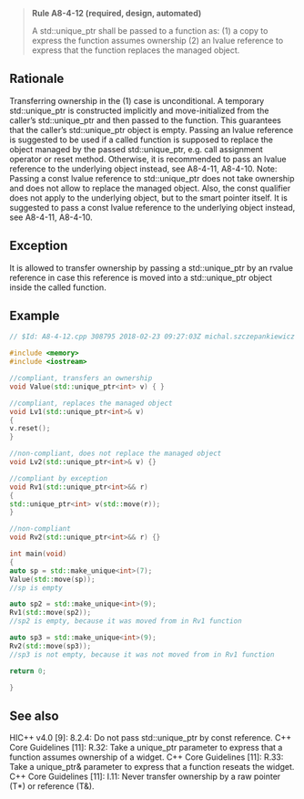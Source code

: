 > **Rule A8-4-12 (required, design, automated)**
>
> A std::unique_ptr shall be passed to a function as: (1) a copy to express
> the function assumes ownership (2) an lvalue reference to express that the
> function replaces the managed object.

## Rationale

Transferring ownership in the (1) case is unconditional. A temporary std::unique_ptr is
constructed implicitly and move-initialized from the caller’s std::unique_ptr and then
passed to the function. This guarantees that the caller’s std::unique_ptr object is empty.
Passing an lvalue reference is suggested to be used if a called function is supposed
to replace the object managed by the passed std::unique_ptr, e.g. call assignment
operator or reset method. Otherwise, it is recommended to pass an lvalue reference to
the underlying object instead, see A8-4-11, A8-4-10.
Note: Passing a const lvalue reference to std::unique_ptr does not take ownership and
does not allow to replace the managed object. Also, the const qualifier does not
apply to the underlying object, but to the smart pointer itself. It is suggested to pass a
const lvalue reference to the underlying object instead, see A8-4-11, A8-4-10.

## Exception

It is allowed to transfer ownership by passing a std::unique_ptr by an rvalue reference in
case this reference is moved into a std::unique_ptr object inside the called function.

## Example

```cpp
// $Id: A8-4-12.cpp 308795 2018-02-23 09:27:03Z michal.szczepankiewicz $

#include <memory>
#include <iostream>

//compliant, transfers an ownership
void Value(std::unique_ptr<int> v) { }

//compliant, replaces the managed object
void Lv1(std::unique_ptr<int>& v)
{
v.reset();
}

//non-compliant, does not replace the managed object
void Lv2(std::unique_ptr<int>& v) {}

//compliant by exception
void Rv1(std::unique_ptr<int>&& r)
{
std::unique_ptr<int> v(std::move(r));
}

//non-compliant
void Rv2(std::unique_ptr<int>&& r) {}

int main(void)
{
auto sp = std::make_unique<int>(7);
Value(std::move(sp));
//sp is empty

auto sp2 = std::make_unique<int>(9);
Rv1(std::move(sp2));
//sp2 is empty, because it was moved from in Rv1 function

auto sp3 = std::make_unique<int>(9);
Rv2(std::move(sp3));
//sp3 is not empty, because it was not moved from in Rv1 function

return 0;

}

```

## See also

HIC++ v4.0 [9]: 8.2.4: Do not pass std::unique_ptr by const reference.
C++ Core Guidelines [11]: R.32: Take a unique_ptr<widget> parameter to
express that a function assumes ownership of a widget.
C++ Core Guidelines [11]: R.33: Take a unique_ptr<widget>& parameter to
express that a function reseats the widget.
C++ Core Guidelines [11]: I.11: Never transfer ownership by a raw pointer (T\*)
or reference (T&).
